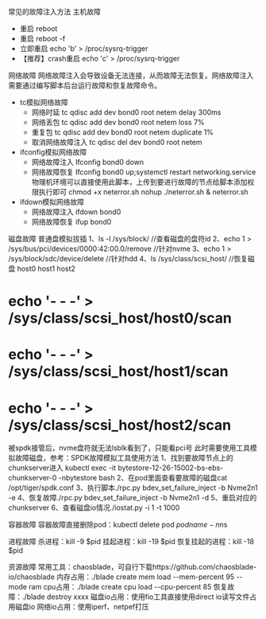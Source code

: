 常见的故障注入方法
主机故障
- 重启 reboot
- 重启 reboot -f
- 立即重启 echo 'b' > /proc/sysrq-trigger
- 【推荐】crash重启 echo 'c' > /proc/sysrq-trigger


网络故障
网络故障注入会导致设备无法连接，从而故障无法恢复。网络故障注入需要通过编写脚本后台运行故障和恢复故障命令。
- tc模拟网络故障
  - 网络时延 tc qdisc add dev bond0 root netem delay 300ms
  - 网络丢包 tc qdisc add dev bond0 root netem loss 7%
  - 重复包 tc qdisc add dev bond0 root netem duplicate 1%
  - 取消网络故障注入  tc qdisc del dev bond0 root netem
- ifconfig模拟网络故障
  - 网络故障注入 Ifconfig bond0 down
  - 网络故障恢复 Ifconfig bond0 up;systemctl restart networking.service
  物理机环境可以直接使用此脚本，上传到要进行故障的节点给脚本添加权限执行即可
chmod +x neterror.sh
nohup ./neterror.sh &
  neterror.sh
- ifdown模拟网络故障
  - 网络故障注入 ifdown bond0
  - 网络故障恢复 ifup bond0


磁盘故障
普通盘模拟拔插
1、ls -l /sys/block/      //查看磁盘的盘符id
2、echo 1 > /sys/bus/pci/devices/0000\:42\:00.0/remove    //针对nvme
3、echo 1 > /sys/block/sdc/device/delete   //针对hdd
4、ls /sys/class/scsi_host/         //恢复磁盘
host0  host1  host2
# echo '- - -'  > /sys/class/scsi_host/host0/scan
# echo '- - -'  > /sys/class/scsi_host/host1/scan
# echo '- - -'  > /sys/class/scsi_host/host2/scan

被spdk接管后，nvme盘符就无法lsblk看到了，只能看pci号
此时需要使用工具模拟故障磁盘，参考：SPDK故障模拟工具使用方法 
1、找到要故障节点上的chunkserver进入 kubectl exec -it bytestore-12-26-15002-bs-ebs-chunkserver-0 -nbytestore bash
2、在pod里面查看要故障的磁盘cat /opt/tiger/spdk.conf
3、执行脚本./rpc.py bdev_set_failure_inject -b Nvme2n1 -e
4、恢复故障./rpc.py bdev_set_failure_inject -b Nvme2n1 -d
5、重启对应的chunkserver
6、查看磁盘io情况./iostat.py  -i 1 -t 1000


容器故障
容器故障直接删除pod：kubectl delete pod $podname -n$ns


进程故障
杀进程：kill -9 $pid
挂起进程：kill -19 $pid
恢复挂起的进程：kill -18 $pid


资源故障
常用工具：chaosblade，可自行下载https://github.com/chaosblade-io/chaosblade
内存占用：./blade create mem load --mem-percent 95 --mode ram
cpu占用：./blade create cpu load --cpu-percent 85
恢复故障：./blade destroy  xxxx
磁盘io占用：使用fio工具直接使用direct io读写文件占用磁盘io
网络io占用：使用iperf、netpef打压